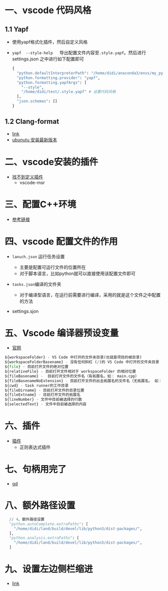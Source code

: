# 一、vscode 代码风格

## 1.1 Yapf

- 使用yapf格式化插件，然后自定义风格

- `yapf  --style-help   `导出配置文件内容至`.style.yapf`。然后进行settings.json 之中进行如下配置即可

  ```python
  {
    "python.defaultInterpreterPath": "/home/didi/anaconda3/envs/my_python/bin/python",
    "python.formatting.provider": "yapf",
    "python.formatting.yapfArgs": [
      "--style",
      "/home/didi/test/.style.yapf" # 设置代码风格
    ],
    "json.schemas": []
  }
  ```


## 1.2 Clang-format

- [link](http://www.5ityx.com/cate100/295771.html)
- [ubunutu 安装最新版本](https://stackoverflow.com/questions/20756924/how-can-i-install-clang-format-in-ubuntu)

# 二、vscode安装的插件

- [找不到定义插件](https://github.com/microsoft/vscode/issues/96754)
  - vscode-msr




# 三、配置C++环境

- [参考链接](https://blog.csdn.net/reachzh1/article/details/120413575?ops_request_misc=&request_id=&biz_id=102&utm_term=mac%20vscode%E9%85%8D%E7%BD%AEc++%E7%8E%AF%E5%A2%83&utm_medium=distribute.pc_search_result.none-task-blog-2~all~sobaiduweb~default-1-120413575.142^v41^pc_rank_34_1,185^v2^control&spm=1018.2226.3001.4187)



# 四、vscode 配置文件的作用

- `lanuch.json` 运行任务设置
  - 主要是配置可运行文件的位置所在
  - 对于脚本语言，比如python就可以直接使用该配置文件即可

- `tasks.json`编译的文件夹
  - 对于编译型语言，在运行前需要进行编译，采用的就是这个文件之中配置的方法

- settings.sjon



# 五、Vscode 编译器预设变量

- [官网](https://code.visualstudio.com/docs/editor/variables-reference)

```python
${workspaceFolder} - VS Code 中打开的文件夹目录(也就是项目的根目录)
${workspaceFolderBasename} - 没有任何斜杠 (/)的 VS Code 中打开的文件夹目录
${file} - 目前打开文件的绝对位置
${relativeFile} - 目前打开文件相对于 workspaceFolder 的相对位置
${fileBasename} -  目前打开文件的文件名（有拓展名，如： main.cpp）
${fileBasenameNoExtension} - 目前打开文件的出去拓展名的文件名（无拓展名， 如： main.cpp）
${cwd} - task runner的工作目录
${fileDirname} - 目前打开文件的目录位置
${fileExtname} - 目前打开文件的拓展名
${lineNumber} - 文件中目前被选择的行数
${selectedText} - 文件中目前被选择的内容
```



# 六、插件

- [插件](https://hackr.io/blog/best-vscode-extensions)
  - 正则表达式插件



# 七、句柄用完了

- [gd](https://code.visualstudio.com/docs/setup/linux#_visual-studio-code-is-unable-to-watch-for-file-changes-in-this-large-workspace-error-enospc)

# 八、额外路径设置

```python
  // 4、额外路径设置
  "python.autoComplete.extraPaths": [
    "/home/didi/land/build/devel/lib/python3/dist-packages/",
  ],
  "python.analysis.extraPaths": [
    "/home/didi/land/build/devel/lib/python3/dist-packages/",
  ]
```



# 九、设置左边侧栏缩进

- [link](https://blog.csdn.net/kunkliu/article/details/123904333)



